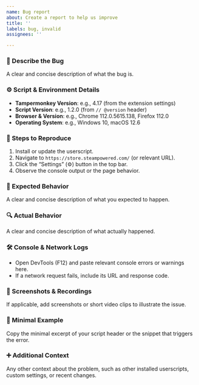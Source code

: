 ```yaml
---
name: Bug report
about: Create a report to help us improve
title: ''
labels: bug, invalid
assignees: ''

---
```


### 🐛 Describe the Bug  
A clear and concise description of what the bug is.

### ⚙️ Script & Environment Details  
- **Tampermonkey Version**: e.g., 4.17 (from the extension settings)  
- **Script Version**: e.g., 1.2.0 (from `// @version` header)  
- **Browser & Version**: e.g., Chrome 112.0.5615.138, Firefox 112.0  
- **Operating System**: e.g., Windows 10, macOS 12.6  

### 🚀 Steps to Reproduce  
1. Install or update the userscript.  
2. Navigate to `https://store.steampowered.com/` (or relevant URL).  
3. Click the “Settings” (⚙️) button in the top bar.  
4. Observe the console output or the page behavior.

### 🎯 Expected Behavior  
A clear and concise description of what you expected to happen.

### 🔍 Actual Behavior  
A clear and concise description of what actually happened.

### 🛠️ Console & Network Logs  
- Open DevTools (F12) and paste relevant console errors or warnings here.  
- If a network request fails, include its URL and response code.

### 📸 Screenshots & Recordings  
If applicable, add screenshots or short video clips to illustrate the issue.

### 🧩 Minimal Example  
Copy the minimal excerpt of your script header or the snippet that triggers the error.

### ➕ Additional Context  
Any other context about the problem, such as other installed userscripts, custom settings, or recent changes.
